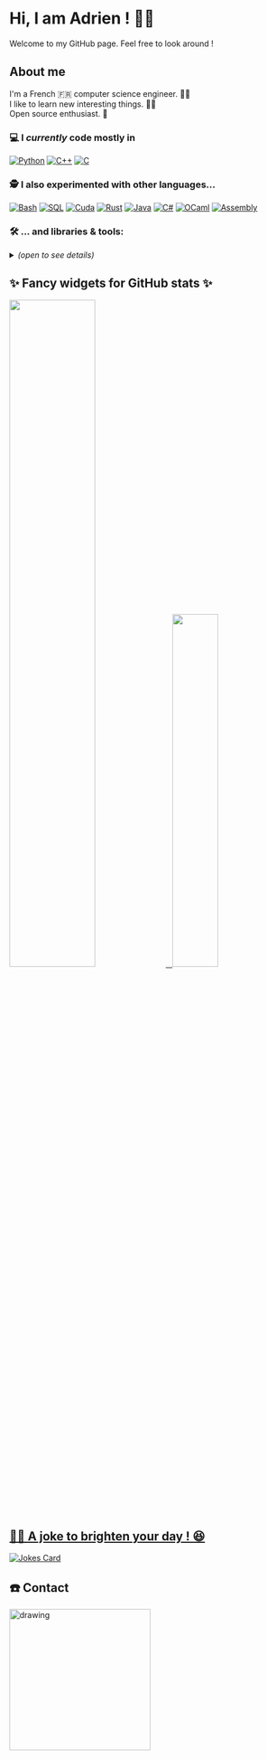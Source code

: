 # Hi, I am Adrien ! 👋😄 

Welcome to my GitHub page. Feel free to look around !

## About me

I'm a French 🇫🇷 computer science engineer. 🧑‍💻 \
I like to learn new interesting things. 🕵️‍♂️ \
Open source enthusiast. 🚀

### 💻 I *currently* code mostly in

[![Python](https://img.shields.io/badge/Python-3776AB?logo=Python&logoColor=white&style=for-the-badge)](https://en.wikipedia.org/wiki/Python_(programming_language))
[![C++](https://img.shields.io/badge/-C%2B%2B-red?style=for-the-badge&logo=cplusplus&logoColor=white)](https://en.wikipedia.org/wiki/C%2B%2B)
[![C](https://img.shields.io/badge/-C-green?style=for-the-badge&logo=c&logoColor=white)](https://en.wikipedia.org/wiki/C_(programming_language))

### 🕵️ I also experimented with other languages...
[![Bash](https://img.shields.io/badge/Bash-4EAA25?logo=GNU%20Bash&logoColor=white&style=for-the-badge)](https://en.wikipedia.org/wiki/Bash_(Unix_shell))
[![SQL](https://img.shields.io/badge/SQL-333333?style=for-the-badge)](https://en.wikipedia.org/wiki/SQL)
[![Cuda](https://img.shields.io/badge/Cuda-76B900?logo=Nvidia&logoColor=white&style=for-the-badge)](https://en.wikipedia.org/wiki/CUDA)
[![Rust](https://img.shields.io/badge/Rust-000000?logo=Rust&logoColor=white&style=for-the-badge)](https://en.wikipedia.org/wiki/Rust_(programming_language))
[![Java](https://img.shields.io/badge/Java-2596be.svg?style=for-the-badge&logo=openjdk&logoColor=white)](https://en.wikipedia.org/wiki/Java_(programming_language))
[![C#](https://img.shields.io/badge/C%23-239120.svg?style=for-the-badge&logo=c%20sharp&logoColor=white)](https://en.wikipedia.org/wiki/C_Sharp_(programming_language))
[![OCaml](https://img.shields.io/badge/OCaml-EC6813?style=for-the-badge&logo=ocaml&logoColor=white)](https://en.wikipedia.org/wiki/OCaml)
[![Assembly](https://img.shields.io/badge/Assembly-333333?style=for-the-badge&logo=assembly&logoColor=white)](https://en.wikipedia.org/wiki/Assembly_language)


### 🛠️ ... and libraries & tools:
<details>
  <summary><em>(open to see details)</em></summary>
  <br />
  
  - Python:

    [![Pytest](https://img.shields.io/badge/Pytest-3776AB?logo=Pytest&logoColor=white&style=for-the-badge)](https://en.wikipedia.org/wiki/Pytest)
    [![Jupyter](https://img.shields.io/badge/-JUPYTER-F37626?style=for-the-badge&logo=jupyter&logoColor=white)](https://en.wikipedia.org/wiki/Project_Jupyter)
    [![NumPy](https://img.shields.io/badge/-NUMPY-013243?style=for-the-badge&logo=numpy&logoColor=white)](https://en.wikipedia.org/wiki/NumPy)
    [![pandas](https://img.shields.io/badge/-PANDAS-150458?style=for-the-badge&logo=pandas&logoColor=white)](https://en.wikipedia.org/wiki/Pandas_(software))
    [![OpenCV](https://img.shields.io/badge/-OpenCV-5C3EE8?logo=OpenCV&logoColor=white&style=for-the-badge)](https://en.wikipedia.org/wiki/OpenCV)
    [![Matplotlib](https://img.shields.io/badge/Matplotlib-2596be.svg?style=for-the-badge&logo=Matplotlib&logoColor=white)](https://en.wikipedia.org/wiki/Matplotlib)
    [![Plotly](https://img.shields.io/badge/Plotly-3F4F75?style=for-the-badge&logo=Plotly&logoColor=white)](https://en.wikipedia.org/wiki/Plotly)
    [![Vega Altair](https://img.shields.io/badge/Vega%20Altair-21b5f4.svg?style=for-the-badge&logo=Altair&logoColor=white)](https://en.wikipedia.org/wiki/Vega_and_Vega-Lite_visualisation_grammars)
    [![Scikit-learn](https://img.shields.io/badge/-Scikit%20Learn-F7931E?logo=scikit-learn&logoColor=white&style=for-the-badge)](https://en.wikipedia.org/wiki/Scikit-learn)
    [![Keras](https://img.shields.io/badge/-KERAS-D00000?style=for-the-badge&logo=keras&logoColor=white)](https://en.wikipedia.org/wiki/Keras)
    [![TensorFlow](https://img.shields.io/badge/-TENSORFLOW-FF6F00?style=for-the-badge&logo=tensorflow&logoColor=white)](https://en.wikipedia.org/wiki/TensorFlow)
    [![FastAPI](https://img.shields.io/badge/-FastAPI-009688?style=for-the-badge&logo=FastAPI&logoColor=white)](https://fastapi.tiangolo.com/)
    [![Gooey](https://img.shields.io/badge/-Gooey-5bc0eb?style=for-the-badge&logo=Gooey&logoColor=white)](https://github.com/chriskiehl/Gooey)
  
  - C++:
  
    [![Spdlog](https://img.shields.io/badge/-Spdlog-333333?style=for-the-badge&logo=Spdlog&logoColor=white)](https://github.com/gabime/spdlog)
    [![JSON for Modern C++](https://img.shields.io/badge/JSON-333333?style=for-the-badge)](https://json.nlohmann.me/)
    [![Open MPI](https://img.shields.io/badge/Open%20MPI-006fb0?style=for-the-badge)](https://en.wikipedia.org/wiki/Open_MPI)
  
  - Git:
  
    [![Git](https://img.shields.io/badge/Git-F05032?style=for-the-badge&logo=git&logoColor=white)](https://en.wikipedia.org/wiki/Git)
    [![Github](https://img.shields.io/badge/Github-181717?style=for-the-badge&logo=github&logoColor=white)](https://en.wikipedia.org/wiki/GitHub)
    [![Gitlab](https://img.shields.io/badge/Gitlab-fc6d26?style=for-the-badge&logo=gitlab&logoColor=white)](https://en.wikipedia.org/wiki/GitHub) <!--😉-->
  
  - Deployment :
  
    [![Docker](https://img.shields.io/badge/Docker-2496ED?style=for-the-badge&logo=docker&logoColor=white)](https://en.wikipedia.org/wiki/Docker_(software))
    [![Azure](https://img.shields.io/badge/Azure-0078D4?style=for-the-badge&logo=microsoft%20azure&logoColor=white)](https://en.wikipedia.org/wiki/Microsoft_Azure)
    
  
  - Build systems:
  
    [![Makefile](https://img.shields.io/badge/Makefile-333333?style=for-the-badge)](https://en.wikipedia.org/wiki/Make_(software)#Makefile)
    [![CMake](https://img.shields.io/badge/CMake-064F8C?style=for-the-badge&logo=CMake&logoColor=white)](https://en.wikipedia.org/wiki/CMake)
    [![Autotools](https://img.shields.io/badge/Autotools-A42E2B?style=for-the-badge&logo=GNU&logoColor=white)](https://en.wikipedia.org/wiki/GNU_Autotools)
  
  - SQL:
  
    [![PostgreSQL](https://img.shields.io/badge/PostgreSQL-4169E1?style=for-the-badge&logo=postgresql&logoColor=white)](https://en.wikipedia.org/wiki/PostgreSQL)
  
  - Office tools:
  
    [![LaTeX](https://img.shields.io/badge/LaTeX-008080?style=for-the-badge&logo=latex&logoColor=white)](https://en.wikipedia.org/wiki/LaTeX)
    [![Canva](https://img.shields.io/badge/Canva-00C4CC?style=for-the-badge&logo=Canva&logoColor=white)](https://en.wikipedia.org/wiki/Canva)
  
  - Image editing tools:
  
    [![Lightroom](https://img.shields.io/badge/Lightroom-31A8FF?style=for-the-badge&logo=Adobe%20Lightroom&logoColor=white)](https://en.wikipedia.org/wiki/Adobe_Lightroom)
    [![Illustrator](https://img.shields.io/badge/Illustrator-FF9A00?style=for-the-badge&logo=Adobe%20Photoshop&logoColor=white)](https://en.wikipedia.org/wiki/Adobe_Illustrator)
    [![Photoshop](https://img.shields.io/badge/Photoshop-31A8FF?style=for-the-badge&logo=Adobe%20Photoshop&logoColor=white)](https://en.wikipedia.org/wiki/Adobe_Photoshop)
  
  - Graphics engines :
  
    [![Blender](https://img.shields.io/badge/Blender-F5792A?style=for-the-badge&logo=Blender&logoColor=white)](https://en.wikipedia.org/wiki/Blender_(software))
    [![Unity](https://img.shields.io/badge/Unity-FFFFFF?style=for-the-badge&logo=Unity&logoColor=black)](https://en.wikipedia.org/wiki/Unity_(game_engine))

</details>
  
## ✨ Fancy widgets for GitHub stats ✨

<div class='container'>
<a href="https://github.com/anuraghazra/github-readme-stats"><img style="height: auto; width: 55%;" class="img" src="https://github-readme-stats.vercel.app/api?username=Adrien-LUDWIG&count_private=true&show_icons=true&theme=transparent&hide_border=true" />
&nbsp;
<a href="https://github.com/anuraghazra/github-readme-stats"><img style="height: auto; width: 40%;" class="img" src="https://github-readme-stats.vercel.app/api/top-langs/?username=Adrien-LUDWIG&hide=M4&langs_count=8&layout=compact&theme=transparent&hide_border=true" /></div>
</div>

## 👨‍💻 A joke to brighten your day ! 😆

[![Jokes Card](https://readme-jokes.vercel.app/api?hideBorder&theme=cobalt&qColor=%23006afe&aColor=%232dde98&bgColor=%230d1117d&textColor=%23006afe)](https://github.com/ABSphreak/readme-jokes)

## ☎️ Contact
<a href="https://linktr.ee/adrien.anton_ludwig"><img src="https://cdn.pixabay.com/photo/2021/10/29/06/47/icons-6751206_1280.png" alt="drawing" width="250"/>
